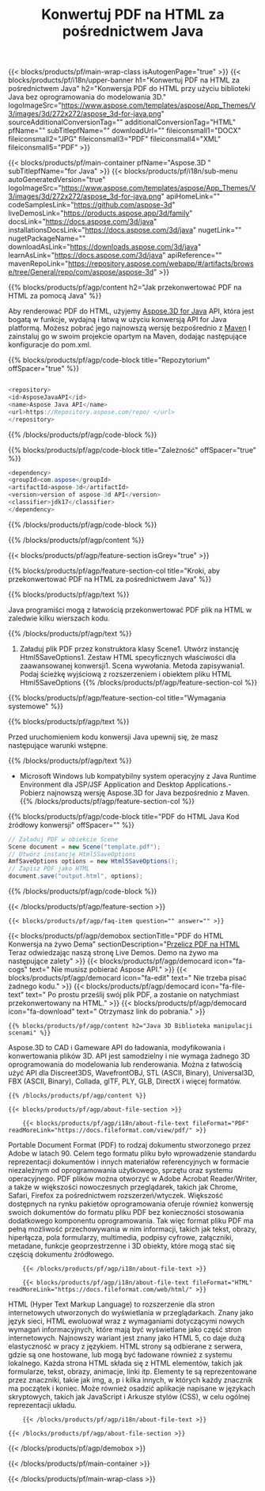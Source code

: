 ﻿---
title: Konwertuj PDF na HTML za pośrednictwem Java 
url: /pl/java/conversion/pdf-to-html/ 
description: Przykładowy kod konwersji Java dla formatu PDF do pliku HTML. Użyj tego przykładowego kodu, aby przekonwertować PDF na HTML w dowolnej aplikacji opartej na sieci Web lub pulpicie Java.
---
{{< blocks/products/pf/main-wrap-class isAutogenPage="true" >}}
{{< blocks/products/pf/i18n/upper-banner h1="Konwertuj PDF na HTML za pośrednictwem Java" h2="Konwersja PDF do HTML przy użyciu biblioteki Java bez oprogramowania do modelowania 3D." logoImageSrc="https://www.aspose.com/templates/aspose/App_Themes/V3/images/3d/272x272/aspose_3d-for-java.png" sourceAdditionalConversionTag="" additionalConversionTag="HTML" pfName="" subTitlepfName="" downloadUrl="" fileiconsmall1="DOCX" fileiconsmall2="JPG" fileiconsmall3="PDF" fileiconsmall4="XML" fileiconsmall5="PDF" >}}

{{< blocks/products/pf/main-container pfName="Aspose.3D " subTitlepfName="for Java" >}}
{{< blocks/products/pf/i18n/sub-menu autoGeneratedVersion="true" logoImageSrc="https://www.aspose.com/templates/aspose/App_Themes/V3/images/3d/272x272/aspose_3d-for-java.png" apiHomeLink="" codeSamplesLink="https://github.com/aspose-3d" liveDemosLink="https://products.aspose.app/3d/family" docsLink="https://docs.aspose.com/3d/java" installationsDocsLink="https://docs.aspose.com/3d/java" nugetLink="" nugetPackageName="" downloadAsLink="https://downloads.aspose.com/3d/java" learnAsLink="https://docs.aspose.com/3d/java" apiReference="" mavenRepoLink="https://repository.aspose.com/webapp/#/artifacts/browse/tree/General/repo/com/aspose/aspose-3d" >}}

{{% blocks/products/pf/agp/content h2="Jak przekonwertować PDF na HTML za pomocą Java" %}}

 Aby renderować PDF do HTML, użyjemy
 [Aspose.3D for Java](https://products.aspose.com/3d/java) 
 API, która jest bogatą w funkcje, wydajną i łatwą w użyciu konwersją API for Java platformą. Możesz pobrać jego najnowszą wersję bezpośrednio z
 [Maven](https://repository.aspose.com/webapp/#/artifacts/browse/tree/General/repo/com/aspose/aspose-3d) 
 I zainstaluj go w swoim projekcie opartym na Maven, dodając następujące konfiguracje do pom.xml.

{{% blocks/products/pf/agp/code-block title="Repozytorium" offSpacer="true" %}}

```cs

<repository>
<id>AsposeJavaAPI</id>
<name>Aspose Java API</name>
<url>https://Repository.aspose.com/repo/ </url>
</repository>


```

{{% /blocks/products/pf/agp/code-block %}}

{{% blocks/products/pf/agp/code-block title="Zależność" offSpacer="true" %}}

```cs
<dependency>
<groupId>com.aspose</groupId>
<artifactId>aspose-3d</artifactId>
<version>version of aspose-3d API</version>
<classifier>jdk17</classifier>
</dependency>


```

{{% /blocks/products/pf/agp/code-block %}}

{{% /blocks/products/pf/agp/content %}}

{{< blocks/products/pf/agp/feature-section isGrey="true" >}}

{{% blocks/products/pf/agp/feature-section-col title="Kroki, aby przekonwertować PDF na HTML za pośrednictwem Java" %}}

{{% blocks/products/pf/agp/text %}}

 Java programiści mogą z łatwością przekonwertować PDF plik na HTML w zaledwie kilku wierszach kodu.

{{% /blocks/products/pf/agp/text %}}

1. Załaduj plik PDF przez konstruktora klasy Scene1. Utwórz instancję Html5SaveOptions1. Zestaw HTML specyficznych właściwości dla zaawansowanej konwersji1. Scena wywołania. Metoda zapisywania1. Podaj ścieżkę wyjściową z rozszerzeniem i obiektem pliku HTML Html5SaveOptions
{{% /blocks/products/pf/agp/feature-section-col %}}

{{% blocks/products/pf/agp/feature-section-col title="Wymagania systemowe" %}}

{{% blocks/products/pf/agp/text %}}

 Przed uruchomieniem kodu konwersji Java upewnij się, że masz następujące warunki wstępne.

{{% /blocks/products/pf/agp/text %}}

- Microsoft Windows lub kompatybilny system operacyjny z Java Runtime Environment dla JSP/JSF Application and Desktop Applications.- Pobierz najnowszą wersję Aspose.3D for Java bezpośrednio z Maven.
{{% /blocks/products/pf/agp/feature-section-col %}}

{{% blocks/products/pf/agp/code-block title="PDF do HTML Java Kod źródłowy konwersji" offSpacer="" %}}

```cs
// Załaduj PDF w obiekcie Scene 
Scene document = new Scene("template.pdf");
// Utwórz instancję Html5SaveOptions 
AmfSaveOptions options = new Html5SaveOptions();
// Zapisz PDF jako HTML 
document.save("output.html", options);   


```

{{% /blocks/products/pf/agp/code-block %}}

{{< /blocks/products/pf/agp/feature-section >}}

    {{< blocks/products/pf/agp/faq-item question="" answer="" >}}
 

<!-- aboutfile Starts -->

{{< blocks/products/pf/agp/demobox sectionTitle="PDF do HTML Konwersja na żywo Dema" sectionDescription="[Przelicz PDF na HTML](https://products.aspose.app/3d/conversion/pdf-to-html) Teraz odwiedzając naszą stronę Live Demos. Demo na żywo ma następujące zalety" >}}
        {{< blocks/products/pf/agp/democard icon="fa-cogs" text=" Nie musisz pobierać Aspose API." >}}
        {{< blocks/products/pf/agp/democard icon="fa-edit" text=" Nie trzeba pisać żadnego kodu." >}}
        {{< blocks/products/pf/agp/democard icon="fa-file-text" text=" Po prostu prześlij swój plik PDF, a zostanie on natychmiast przekonwertowany na HTML." >}}
        {{< blocks/products/pf/agp/democard icon="fa-download" text=" Otrzymasz link do pobrania." >}}

    {{% blocks/products/pf/agp/content h2="Java 3D Biblioteka manipulacji scenami" %}}

 Aspose.3D to CAD i Gameware API do ładowania, modyfikowania i konwertowania plików 3D. API jest samodzielny i nie wymaga żadnego 3D oprogramowania do modelowania lub renderowania. Można z łatwością użyć API dla Discreet3DS, WavefrontOBJ, STL (ASCII, Binary), Universal3D, FBX (ASCII, Binary), Collada, glTF, PLY, GLB, DirectX i więcej formatów. 



    {{% /blocks/products/pf/agp/content %}}

    {{< blocks/products/pf/agp/about-file-section >}}

        {{< blocks/products/pf/agp/i18n/about-file-text fileFormat="PDF" readMoreLink="https://docs.fileformat.com/view/pdf/" >}}

Portable Document Format (PDF) to rodzaj dokumentu stworzonego przez Adobe w latach 90. Celem tego formatu pliku było wprowadzenie standardu reprezentacji dokumentów i innych materiałów referencyjnych w formacie niezależnym od oprogramowania użytkowego, sprzętu oraz systemu operacyjnego. PDF plików można otworzyć w Adobe Acrobat Reader/Writer, a także w większości nowoczesnych przeglądarek, takich jak Chrome, Safari, Firefox za pośrednictwem rozszerzeń/wtyczek. Większość dostępnych na rynku pakietów oprogramowania oferuje również konwersję swoich dokumentów do formatu pliku PDF bez konieczności stosowania dodatkowego komponentu oprogramowania. Tak więc format pliku PDF ma pełną możliwość przechowywania w nim informacji, takich jak tekst, obrazy, hiperłącza, pola formularzy, multimedia, podpisy cyfrowe, załączniki, metadane, funkcje geoprzestrzenne i 3D obiekty, które mogą stać się częścią dokumentu źródłowego.

        {{< /blocks/products/pf/agp/i18n/about-file-text >}}

        {{< blocks/products/pf/agp/i18n/about-file-text fileFormat="HTML" readMoreLink="https://docs.fileformat.com/web/html/" >}}

HTML (Hyper Text Markup Language) to rozszerzenie dla stron internetowych utworzonych do wyświetlania w przeglądarkach. Znany jako język sieci, HTML ewoluował wraz z wymaganiami dotyczącymi nowych wymagań informacyjnych, które mają być wyświetlane jako część stron internetowych. Najnowszy wariant jest znany jako HTML 5, co daje dużą elastyczność w pracy z językiem. HTML strony są odbierane z serwera, gdzie są one hostowane, lub mogą być ładowane również z systemu lokalnego. Każda strona HTML składa się z HTML elementów, takich jak formularze, tekst, obrazy, animacje, linki itp. Elementy te są reprezentowane przez znaczniki, takie jak img, a, p i kilka innych, w których każdy znacznik ma początek i koniec. Może również osadzić aplikacje napisane w językach skryptowych, takich jak JavaScript i Arkusze stylów (CSS), w celu ogólnej reprezentacji układu.

        {{< /blocks/products/pf/agp/i18n/about-file-text >}}

    {{< /blocks/products/pf/agp/about-file-section >}}

{{< /blocks/products/pf/agp/demobox >}}

<!-- aboutfile Ends -->


{{< /blocks/products/pf/main-container >}}
    
{{< /blocks/products/pf/main-wrap-class >}}